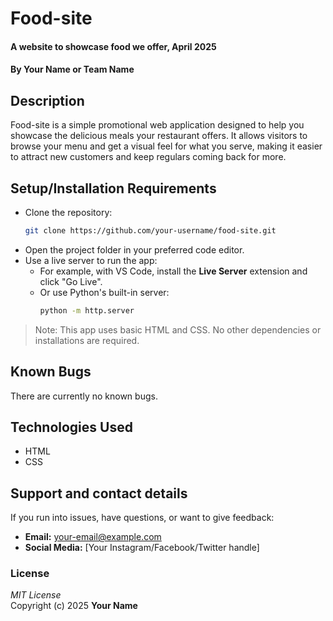 

# Food-site  
#### A website to showcase food we offer, April 2025  
#### By **Your Name or Team Name**

## Description  
Food-site is a simple promotional web application designed to help you showcase the delicious meals your restaurant offers. It allows visitors to browse your menu and get a visual feel for what you serve, making it easier to attract new customers and keep regulars coming back for more.

## Setup/Installation Requirements  
* Clone the repository:
  ```bash
  git clone https://github.com/your-username/food-site.git
  ```
* Open the project folder in your preferred code editor.
* Use a live server to run the app:
  - For example, with VS Code, install the **Live Server** extension and click "Go Live".
  - Or use Python's built-in server:
    ```bash
    python -m http.server
    ```

> Note: This app uses basic HTML and CSS. No other dependencies or installations are required.

## Known Bugs  
There are currently no known bugs.

## Technologies Used  
* HTML  
* CSS

## Support and contact details  
If you run into issues, have questions, or want to give feedback:
* **Email:** your-email@example.com  
* **Social Media:** [Your Instagram/Facebook/Twitter handle]

### License  
*MIT License*  
Copyright (c) 2025 **Your Name**